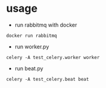 # usage
- run rabbitmq with docker
```
docker run rabbitmq
```

- run worker.py 

```
celery -A test_celery.worker worker
```

- run beat.py

```
celery -A test_celery.beat beat
```